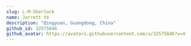 ```yaml
---
slug: L-M-Sherlock
name: Jarrett Ye
description: "Qingyuan, Guangdong, China"
github_id: 32575846
github_avatar: https://avatars.githubusercontent.com/u/32575846?v=4
---
```


